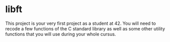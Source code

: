 # libft

This project is your very first project as a student at 42. You will need to recode a few functions of the C standard library as well as some other utility functions that you will use during your whole cursus.
